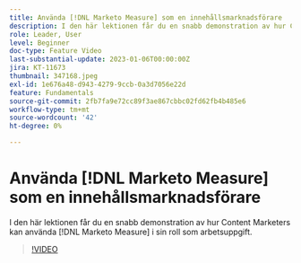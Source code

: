 ```yaml
---
title: Använda [!DNL Marketo Measure] som en innehållsmarknadsförare
description: I den här lektionen får du en snabb demonstration av hur Content Marketers kan använda [!DNL Marketo Measure] i sin roll som arbetsuppgift.
role: Leader, User
level: Beginner
doc-type: Feature Video
last-substantial-update: 2023-01-06T00:00:00Z
jira: KT-11673
thumbnail: 347168.jpeg
exl-id: 1e676a48-d943-4279-9ccb-0a3d7056e22d
feature: Fundamentals
source-git-commit: 2fb7fa9e72cc89f3ae867cbbc02fd62fb4b485e6
workflow-type: tm+mt
source-wordcount: '42'
ht-degree: 0%

---
```


# Använda [!DNL Marketo Measure] som en innehållsmarknadsförare

I den här lektionen får du en snabb demonstration av hur Content Marketers kan använda [!DNL Marketo Measure] i sin roll som arbetsuppgift.

>[!VIDEO](https://video.tv.adobe.com/v/347168/?quality=12&learn=on)
